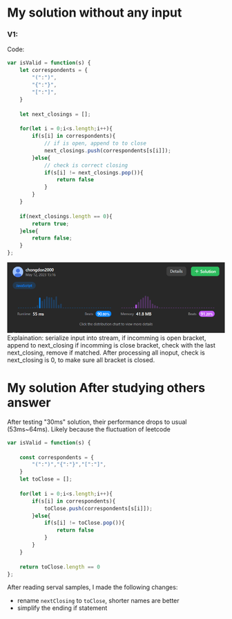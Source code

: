 # My solution without any input

### V1:
Code:
```js
var isValid = function(s) {
    let correspondents = {
        "(":")",
        "{":"}",
        "[":"]",
    }

    let next_closings = [];
    
    for(let i = 0;i<s.length;i++){
        if(s[i] in correspondents){
            // if is open, append to to close
            next_closings.push(correspondents[s[i]]);
        }else{
            // check is correct closing
            if(s[i] != next_closings.pop()){
                return false
            }
        }
    }

    if(next_closings.length == 0){
        return true;
    }else{
        return false;
    }
};
```
![](../../z.Images/Pasted%20image%2020230512151638.png)
Explaination:
serialize input into stream,
if incomming is open bracket, append to next_closing
if incomming is close bracket, check with the last next_closing, remove if matched.
After processing all inoput, check is next_closing is 0, to make sure all bracket is closed.

# My solution After studying others answer

After testing "30ms" solution, their performance drops to usual (53ms~64ms).
Likely because the fluctuation of leetcode

```js
var isValid = function(s) {
    
    const correspondents = {
        "(":")","{":"}","[":"]",
    }
    let toClose = [];
    
    for(let i = 0;i<s.length;i++){
        if(s[i] in correspondents){
            toClose.push(correspondents[s[i]]);
        }else{
            if(s[i] != toClose.pop()){
                return false
            }
        }
    }

    return toClose.length == 0
};
```
After reading serval samples, I made the following changes:
- rename `nextClosing` to `toClose`, shorter names are better
- simplify the ending if statement